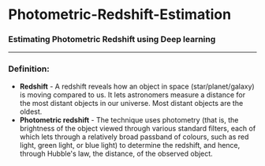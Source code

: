 # Photometric-Redshift-Estimation
### Estimating Photometric Redshift using Deep learning
---
### Definition:
* **Redshift** - A redshift reveals how an object in space (star/planet/galaxy) is moving compared to us. It lets astronomers measure a distance for the most distant objects in our universe. Most distant objects are the oldest.
* **Photometric redshift** - The technique uses photometry (that is, the brightness of the object viewed through various standard filters, each of which lets through a relatively broad passband of colours, such as red light, green light, or blue light) to determine the redshift, and hence, through Hubble's law, the distance, of the observed object.
